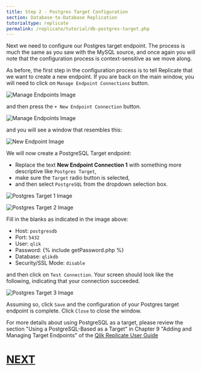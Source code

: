```yaml
---
title: Step 2 - Postgres Target Configuration 
section: Database-to-Database Replication
tutorialtype: replicate
permalink: /replicate/tutorial/db-postgres-target.php
---
```


Next we need to configure our Postgres target endpoint. The process is much the same as you saw 
with the MySQL source, and once again you will note that the configuration process is
context-sensitive as we move along.

As before, the first step in the configuration process is to tell Replicate that we want to 
create a new endpoint. If you are back on the main window, you will need to click on 
`Manage Endpoint Connections` button.

![Manage Endpoints Image](/images/manage-endpoints.png)

and then press the `+ New Endpoint Connection` button.


![Manage Endpoints Image](/images/add-new-endpoint-2.png)

and you will see a window that resembles this:

![New Endpoint Image](/images/new-endpoint.png)

We will now create a PostgreSQL Target endpoint:
* Replace the text **New Endpoint Connection 1** with something more descriptive
like  `Postgres Target`,
* make sure the `Target` radio button is selected,
* and then select `PostgreSQL` from the dropdown selection box.

![Postgres Target 1 Image](/images/postgres-trg-1.png)

![Postgres Target 2 Image](/images/postgres-trg-2.png)

Fill in the blanks as indicated in the image above:
* Host: `postgresdb`
* Port: `5432`
* User: `qlik`
* Password: {% include getPassword.php %}
* Database: `qlikdb`
* Security/SSL Mode: `disable`

and then click on `Test Connection`. Your screen should look like the following, indicating that
your connection succeeded.

![Postgres Target 3 Image](/images/postgres-trg-3.png)


Assuming so, click `Save` and the configuration of your Postgres target endpoint is complete.
Click `Close` to close the window.


For more details about using PostgreSQL as a target, please review the section 
"Using a PostgreSQL-Based as a Target" in Chapter 9 "Adding and Managing Target Endpoints" of the
[Qlik Replicate User Guide](/files/Qlik_Replicate_User_Guide.pdf)

 # [NEXT](../db-config-task)